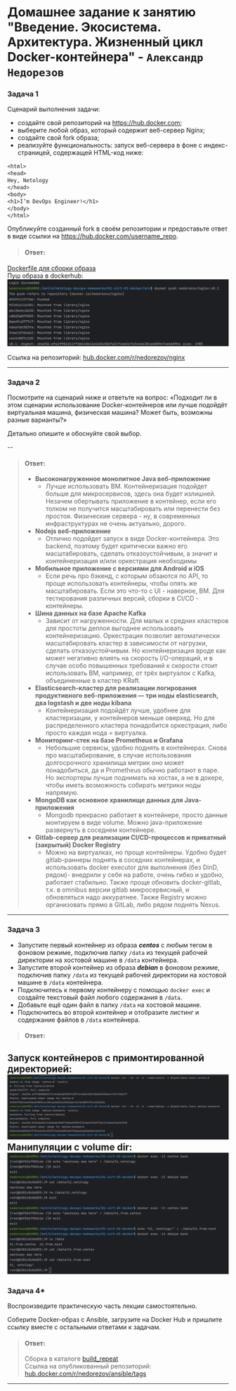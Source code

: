 # Домашнее задание к занятию "Введение. Экосистема. Архитектура. Жизненный цикл Docker-контейнера" - `Александр Недорезов`

### Задача 1
Сценарий выполнения задачи:

- создайте свой репозиторий на https://hub.docker.com;
- выберите любой образ, который содержит веб-сервер Nginx;
- создайте свой fork образа;
- реализуйте функциональность:
запуск веб-сервера в фоне с индекс-страницей, содержащей HTML-код ниже:
```
<html>
<head>
Hey, Netology
</head>
<body>
<h1>I’m DevOps Engineer!</h1>
</body>
</html>
```

Опубликуйте созданный fork в своём репозитории и предоставьте ответ в виде ссылки на https://hub.docker.com/username_repo.

> #### Ответ:
[Dockerfile для сборки образа](build/Dockerfile)  
Пуш образа в dockerhub:
![Dockerfile для сборки образа](img/01.png)

Ссылка на репозиторий: [hub.docker.com/r/nedorezov/nginx](https://hub.docker.com/r/nedorezov/nginx)

---

### Задача 2
Посмотрите на сценарий ниже и ответьте на вопрос:
«Подходит ли в этом сценарии использование Docker-контейнеров или лучше подойдёт виртуальная машина, физическая машина? Может быть, возможны разные варианты?»

Детально опишите и обоснуйте свой выбор.

--

> #### Ответ:
> - **Высоконагруженное монолитное Java веб-приложение** 
>   - Лучше использовать ВМ. Контейнеризация подойдет больше для микросервисов, здесь она будет излишней. Незачем обертывать приложение в контейнер, если его толком не получится масштабировать или перенести без простоя. Физические сервера - ну, в современных инфраструктурах не очень актуально, дорого.
> - **Nodejs веб-приложение**
>   - Отлично подойдет запуск в виде Docker-контейнера. Это backend, поэтому будет критически важно его масштабировать, сделать отказоустойчивым, а значит и контейнеризация и/или оркестрация необходимы
> - **Мобильное приложение c версиями для Android и iOS**
>   - Если речь про бэкенд, с которым обзаются по API, то проще использовать контейнеры, чтобы опять же масштабировать. Если это что-то с UI - наверное, ВМ. Для тестирования различных версий, сборки в CI/CD - контейнеры.
> - **Шина данных на базе Apache Kafka** 
>   - Зависит от нагруженности. Для малых и средних кластеров для простоты деплоя выгоднее использовать контейнеризацию. Оркестрация позволит автоматически масштабировать кластер в зависимости от нагрузки, сделать отказоустойчивым. Но контейнеризация вроде как может негативно влиять на скорость I/O-операций, и в случае особо повышенных требований к скорости стоит использовать ВМ, например, от трёх виртуалок с Kafka, объединенные в кластер KRaft.
> - **Elasticsearch-кластер для реализации логирования продуктивного веб-приложения — три ноды elasticsearch, два logstash и две ноды kibana**
>   - Контейнеризация подойдёт лучше, удобнее для кластеризации, у контейнеров меньше оверхед. Но для распределенного кластера понадобится оркестрация, либо просто каждая нода = виртуалка.
> - **Мониторинг-стек на базе Prometheus и Grafana** 
>   - Небольшие сервисы, удобно поднять в контейнерах. Снова про масштабирование, в случае использования долгосрочного хранилища метрик оно может понадобиться, да и Prometheus обычно работают в паре. Но экспортеры лучше поднимать на хостах, а не в докере, чтобы иметь возможность собирать метрики ноды напрямую.
> - **MongoDB как основное хранилище данных для Java-приложения** 
>   - Mongodb прекрасно работает в контейнере, просто данные монтируем в виде volume. Можно java-приложение развернуть в соседнем контейнере.
> - **Gitlab-сервер для реализации CI/CD-процессов и приватный (закрытый) Docker Registry**
>   - Можно на виртуалках, но проще контейнеры. Удобно будет gitlab-раннеры поднять в соседних контейнерах, и использовать docker executor для выполнения (без DinD, рядом)- внедрили у себя на работе, очень гибко и удобно, работает стабильно. Также проще обновить docker-gitlab, т.к. в omnibus версии gitlab микросервисный, и обновляться надо аккуратнее. Также Registry можно организовать прямо в GitLab, либо рядом поднять Nexus.


---

### Задача 3
- Запустите первый контейнер из образа ***centos*** c любым тегом в фоновом режиме, подключив папку ```/data``` из текущей рабочей директории на хостовой машине в ```/data``` контейнера.
- Запустите второй контейнер из образа ***debian*** в фоновом режиме, подключив папку ```/data``` из текущей рабочей директории на хостовой машине в ```/data``` контейнера.
- Подключитесь к первому контейнеру с помощью ```docker exec``` и создайте текстовый файл любого содержания в ```/data```.
- Добавьте ещё один файл в папку ```/data``` на хостовой машине.
- Подключитесь во второй контейнер и отобразите листинг и содержание файлов в ```/data``` контейнера.


> #### Ответ:
Запуск контейнеров с примонтированной директорией: 
![docker run](img/02.png)
Манипуляции с volume dir:
![exec](img/03.png)
---

### Задача 4*
Воспроизведите практическую часть лекции самостоятельно.

Соберите Docker-образ с Ansible, загрузите на Docker Hub и пришлите ссылку вместе с остальными ответами к задачам.


> #### Ответ:
> Сборка в каталоге [build_repeat](build_repeat)  
> Ссылка на опубликованный репозиторий: [hub.docker.com/r/nedorezov/ansible/tags](https://hub.docker.com/r/nedorezov/ansible/tags)
> 

---